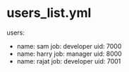 # users_list.yml

users:
- name: sam
  job: developer
  uid: 7000
- name: harry
  job: manager
  uid: 8000
- name: rajat
  job: developer
  uid: 7001
